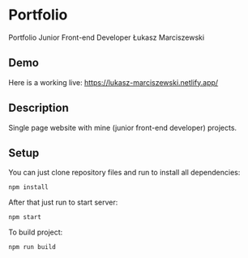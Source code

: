 # Portfolio
Portfolio Junior Front-end Developer Łukasz Marciszewski

## Demo
Here is a working live: https://lukasz-marciszewski.netlify.app/

## Description
Single page website with mine (junior front-end developer) projects.

## Setup
You can just clone repository files and run to install all dependencies:

`npm install`

After that just run to start server:

`npm start`

To build project:

`npm run build`